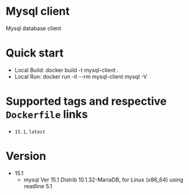 # Mysql client
Mysql database client

# Quick start
* Local Build: docker build -t mysql-client .
* Local Run: docker run -it --rm mysql-client mysql -V

# Supported tags and respective `Dockerfile` links
* `15.1`, `latest`

# Version
* 15.1
   * mysql  Ver 15.1 Distrib 10.1.32-MariaDB, for Linux (x86_64) using readline 5.1
